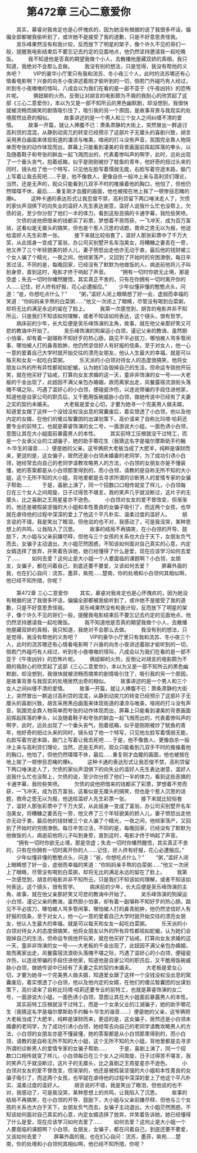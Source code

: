 # 　　第472章 三心二意爱你
　　其实，慕睿对我肯定也是心怀愧疚的，因为她没有根据的说了我很多坏话，偏偏全部都被我偷听到了，或许她不是接受了我的道歉，只是不好意思责怪我。
　　吴乐峰果然没有和我计较，反而放下了明星的架子，像个许久不见的哥们一般，提醒我电影结束后不要忘记去约定的见面地点，他仍然坚持邀请我一起吃晚饭。
　　我不知道他是否真的期望我做个小人，去散播他屋藏双娇的真相，我只知道，我绝对不会那么去做。
　　我没有别的想法，只是觉得，我没有帮他的义务吧？
　　VIP的豪华小厅里只有我和流苏、冬小夜三个人，此时的流苏哪还有心情看电影啊？兴奋的向冬小夜讲述着刚才偷听到的一切，倘若门外碰巧有人经过，听到冬小夜嗷嗷的怪叫，八成会以为我们在看的是一部不亚于《午夜凶铃》的恐怖片呢。
　　俩妞聊的火热，反倒让对胡言的电影颇为不屑的我耐心的欣赏起了这部《三心二意爱你》，本以为又是一部不知所云的黑色幽默剧，却没想到，我很快就被流畅而搞笑的剧情吸引住了，吸引我的另一个原因，是故事背景与我现实的处境居然出奇的相似。
　　故事讲述的是一个男人和三个女人之间纠缠不清的爱情。
　　故事一开篇，就让人捧腹不已：萧条肃静的大街上，突然冒出一群追讨高利贷的混混，从静到动突兀的转变已经预示了这部片子无厘头的喜剧兴致，胡言采用黑白画面来体现街道的凄凉与唯美，喧闹的打斗没有声音，氛围完全靠人物简单而夸张的动作体现而出，屏幕上只能看到凄美的背景画面前挥起挥落的拳头，以及随着鞋子和夸张的鲜血一起飞溅而出的，代表着惨叫声的啊字，此时，远处出现了一个垂头丧气，抱着纸箱，似乎是刚刚被炒了鱿鱼的青年，他好奇的扭过头来的同时，镜头给了他一个特写，只见他左脸写着懦弱无能，右脸写着穷途末路，脑门上写着让我去死吧……于是，他不像救人，更像自杀一般冲上来与高利贷们理论，当然，还是无声的，观众只能看到几双手不时的推搡着他的胸口，他怕了，但他仍然喋喋不休，最后……重复刚才血腥的画面，他也被按在地上挨了一顿惨目忍睹的爆k。
　　这种卡通的表达形式让我忍俊不禁，高利贷留下两口唾沫走人了，欠债的家伙声泪俱下的向失业的滥好人先生表达谢意，滥好人说我什么忙也没帮上，欠债的说，至少你分担了他们一半的体力，看到这些恶搞的卡通字幕，我险些笑喷。
　　欠债的说他把借来的钱都买了彩票，梦想着不劳而获，一飞冲天，成为百万富翁，这看似是无厘头的搞笑，但也是个惹人沉思的话题，救命之恩无以为报，他送给滥好人先生彩票一张。
　　接下来就比较俗套了，滥好人那张彩票中了千万大奖，从此摇身一变成了富翁，办公司买别墅开名车泡美女，将糟糠之妻丢在一旁，他又养了三个年轻貌美的娇人儿，妻子愤怒出走他亦无动于衷，最后他的钱财被三个女人骗了个精光，一夜之间，他倾家荡产，又回到了开始时的穷困潦倒，每日辛苦过活，不同的是，每晚回家，已经没有了默默为他做饭的人，病逝前他将儿子叫到身旁，直到这时，电影才终于响起了声音。
　　“拥有一切时你欲无止境，那是空虚；失去一切时你幡然醒悟，其实真正不舍的，只有在你拥有一切时离开你的人……记住，好人终有好报，花心必遭报应。”
　　少年似懂非懂的憨憨点头，问道：“爸，你想吃点什么？”
　　“粥，”滥好人闭上眼睛想了好一会，虚弱而幸福的笑道：“你妈妈亲手熬的白菜粥……”他又一次闭上了眼睛，尽管没有喝到白菜粥，却将无比的满足永远的留在了脸上。
　　我第一次感觉到，胡言的电影并非不知所云，只是我们不知该如何理解，或者不知该如何表达，这个镜头，很有哲学。
　　病床前的少年，长大后便是吴乐峰饰演的主角，故事，就在他父亲那好笑又可悲的教诲中开始了。
　　吴乐峰饰演的狗屎运小白领，谨记父亲的教诲，虽然胆小怕事，却有着一副堪称不知好歹的热心肠，路见不平必拔刀，哪怕被人骂多管闲事，哪怕被人打的鼻青脸肿，他仍然坚信好人有好报的信条，至于对女人，他一心一意的爱着自己大学时就开始交往的漂亮女朋友，他认人生最大的幸福，就是可以每天和女友一起吃白菜粥。
　　乐天派的小白领对待女人的态度很搞笑，他将女朋友以外的所有异性都视如蛇蝎，认为她们会毁掉自己的生活，但命运专挑他开玩笑，就在他买好了钻戒，打算向女友求婚的这一天，童非非饰演的女一号——大老板的千金出现了，此妞因不满父亲包办婚姻，故而离家出走，风餐露宿流浪街头落魄不堪之际，巧遇了滥好心的小白领，便碰瓷诈伤，以连讹带骗的手段住进他家，知道他是自家公司的职员后，又干脆用饭碗威胁小白领，做她传说中已经有了夫妻之实的契约未婚夫。
　　大老板是爱女心切，才要为她寻一个完美男人做夫婿，知道爱女跟了这样一个没钱没权没出息的窝囊废后，着实恨透了小白领，他以及他内定的女婿，在他们的傻瓜智囊团的出谋划策下，高价请来了自称比玛塔·哈莉还要专业的前特工，也就是慕睿饰演的女二号，一面游说大小姐，一面色诱小白领，意图让其在大小姐面前暴露男人的本性。
　　其实前特工压根就没干过特工，而是一个女承父业的江湖骗子，她的助手嚼花生（我猜这名字是福尔摩斯助手约翰·h·华生的谐音……）便是她的父亲，这爷俩把大老板当成了大肥羊，纯粹是谋财而来，更逗的是，这女骗子，居然还是小白领未婚妻的老同学，为了成功引诱小白领，她经常去向自己的老同学请教攻略男人的方法，小白领的女朋友亦是不懂装懂，她的答案都是从小白领那里得到的，而小白领，请教的是自称无所不知的大小姐，这个无所不知的大小姐，背地里都是去寻求所谓的诊断男人的爱情专家的女骗子帮助……
　　于是，喜剧上演了，同一个招数口口相传就变了样儿，小白领每日在三个女人之间周旋，日子过得苦不堪言，我的笑声几乎就没断过，这片子的无厘头，比之喜剧之王周星星亦不逊色。
　　小白领对女友的爱不曾改变，但渐渐的，他还是被假装坚强的大小姐和本性善良的女骗子吸引了，而这两个女孩，也早就在虐待他的过程中深深的爱上了他这个平凡朴实、温柔过度的滥好人。
　　胡言说的不错，我是笑出了眼泪，但他说的也不对，我感动了，可是我没哭，某种思想上的共鸣，让我陷入了沉思。
　　故事的结局不再搞笑，在小白领的开导、鼓励下，大小姐与父亲前嫌尽释，但他与三个女孩的关系也大白于天下，女朋友负气而去，女骗子主动退出，大小姐茫然困惑，不知该如何面对自己真实的心意，内定女婿选择了放弃，并笑着告诉她，她已经懂得了什么是爱，现在应该学习如何去爱了……
　　如何去爱？这何止是大小姐一个人要面临的课题啊？小白领，女朋友，女骗子，都在问着自己，到底还要不要爱，又该如何去爱？
　　屏幕外面的我，也在扪心自问：流苏，墨菲，紫苑……楚南，你的处境和小白领何其相似啊，他已经不知所措，你呢？

　　第472章 三心二意爱你
　　其实，慕睿对我肯定也是心怀愧疚的，因为她没有根据的说了我很多坏话，偏偏全部都被我偷听到了，或许她不是接受了我的道歉，只是不好意思责怪我。
　　吴乐峰果然没有和我计较，反而放下了明星的架子，像个许久不见的哥们一般，提醒我电影结束后不要忘记去约定的见面地点，他仍然坚持邀请我一起吃晚饭。
　　我不知道他是否真的期望我做个小人，去散播他屋藏双娇的真相，我只知道，我绝对不会那么去做。
　　我没有别的想法，只是觉得，我没有帮他的义务吧？
　　VIP的豪华小厅里只有我和流苏、冬小夜三个人，此时的流苏哪还有心情看电影啊？兴奋的向冬小夜讲述着刚才偷听到的一切，倘若门外碰巧有人经过，听到冬小夜嗷嗷的怪叫，八成会以为我们在看的是一部不亚于《午夜凶铃》的恐怖片呢。
　　俩妞聊的火热，反倒让对胡言的电影颇为不屑的我耐心的欣赏起了这部《三心二意爱你》，本以为又是一部不知所云的黑色幽默剧，却没想到，我很快就被流畅而搞笑的剧情吸引住了，吸引我的另一个原因，是故事背景与我现实的处境居然出奇的相似。
　　故事讲述的是一个男人和三个女人之间纠缠不清的爱情。
　　故事一开篇，就让人捧腹不已：萧条肃静的大街上，突然冒出一群追讨高利贷的混混，从静到动突兀的转变已经预示了这部片子无厘头的喜剧兴致，胡言采用黑白画面来体现街道的凄凉与唯美，喧闹的打斗没有声音，氛围完全靠人物简单而夸张的动作体现而出，屏幕上只能看到凄美的背景画面前挥起挥落的拳头，以及随着鞋子和夸张的鲜血一起飞溅而出的，代表着惨叫声的啊字，此时，远处出现了一个垂头丧气，抱着纸箱，似乎是刚刚被炒了鱿鱼的青年，他好奇的扭过头来的同时，镜头给了他一个特写，只见他左脸写着懦弱无能，右脸写着穷途末路，脑门上写着让我去死吧……于是，他不像救人，更像自杀一般冲上来与高利贷们理论，当然，还是无声的，观众只能看到几双手不时的推搡着他的胸口，他怕了，但他仍然喋喋不休，最后……重复刚才血腥的画面，他也被按在地上挨了一顿惨目忍睹的爆k。
　　这种卡通的表达形式让我忍俊不禁，高利贷留下两口唾沫走人了，欠债的家伙声泪俱下的向失业的滥好人先生表达谢意，滥好人说我什么忙也没帮上，欠债的说，至少你分担了他们一半的体力，看到这些恶搞的卡通字幕，我险些笑喷。
　　欠债的说他把借来的钱都买了彩票，梦想着不劳而获，一飞冲天，成为百万富翁，这看似是无厘头的搞笑，但也是个惹人沉思的话题，救命之恩无以为报，他送给滥好人先生彩票一张。
　　接下来就比较俗套了，滥好人那张彩票中了千万大奖，从此摇身一变成了富翁，办公司买别墅开名车泡美女，将糟糠之妻丢在一旁，他又养了三个年轻貌美的娇人儿，妻子愤怒出走他亦无动于衷，最后他的钱财被三个女人骗了个精光，一夜之间，他倾家荡产，又回到了开始时的穷困潦倒，每日辛苦过活，不同的是，每晚回家，已经没有了默默为他做饭的人，病逝前他将儿子叫到身旁，直到这时，电影才终于响起了声音。
　　“拥有一切时你欲无止境，那是空虚；失去一切时你幡然醒悟，其实真正不舍的，只有在你拥有一切时离开你的人……记住，好人终有好报，花心必遭报应。”
　　少年似懂非懂的憨憨点头，问道：“爸，你想吃点什么？”
　　“粥，”滥好人闭上眼睛想了好一会，虚弱而幸福的笑道：“你妈妈亲手熬的白菜粥……”他又一次闭上了眼睛，尽管没有喝到白菜粥，却将无比的满足永远的留在了脸上。
　　我第一次感觉到，胡言的电影并非不知所云，只是我们不知该如何理解，或者不知该如何表达，这个镜头，很有哲学。
　　病床前的少年，长大后便是吴乐峰饰演的主角，故事，就在他父亲那好笑又可悲的教诲中开始了。
　　吴乐峰饰演的狗屎运小白领，谨记父亲的教诲，虽然胆小怕事，却有着一副堪称不知好歹的热心肠，路见不平必拔刀，哪怕被人骂多管闲事，哪怕被人打的鼻青脸肿，他仍然坚信好人有好报的信条，至于对女人，他一心一意的爱着自己大学时就开始交往的漂亮女朋友，他认人生最大的幸福，就是可以每天和女友一起吃白菜粥。
　　乐天派的小白领对待女人的态度很搞笑，他将女朋友以外的所有异性都视如蛇蝎，认为她们会毁掉自己的生活，但命运专挑他开玩笑，就在他买好了钻戒，打算向女友求婚的这一天，童非非饰演的女一号——大老板的千金出现了，此妞因不满父亲包办婚姻，故而离家出走，风餐露宿流浪街头落魄不堪之际，巧遇了滥好心的小白领，便碰瓷诈伤，以连讹带骗的手段住进他家，知道他是自家公司的职员后，又干脆用饭碗威胁小白领，做她传说中已经有了夫妻之实的契约未婚夫。
　　大老板是爱女心切，才要为她寻一个完美男人做夫婿，知道爱女跟了这样一个没钱没权没出息的窝囊废后，着实恨透了小白领，他以及他内定的女婿，在他们的傻瓜智囊团的出谋划策下，高价请来了自称比玛塔·哈莉还要专业的前特工，也就是慕睿饰演的女二号，一面游说大小姐，一面色诱小白领，意图让其在大小姐面前暴露男人的本性。
　　其实前特工压根就没干过特工，而是一个女承父业的江湖骗子，她的助手嚼花生（我猜这名字是福尔摩斯助手约翰·h·华生的谐音……）便是她的父亲，这爷俩把大老板当成了大肥羊，纯粹是谋财而来，更逗的是，这女骗子，居然还是小白领未婚妻的老同学，为了成功引诱小白领，她经常去向自己的老同学请教攻略男人的方法，小白领的女朋友亦是不懂装懂，她的答案都是从小白领那里得到的，而小白领，请教的是自称无所不知的大小姐，这个无所不知的大小姐，背地里都是去寻求所谓的诊断男人的爱情专家的女骗子帮助……
　　于是，喜剧上演了，同一个招数口口相传就变了样儿，小白领每日在三个女人之间周旋，日子过得苦不堪言，我的笑声几乎就没断过，这片子的无厘头，比之喜剧之王周星星亦不逊色。
　　小白领对女友的爱不曾改变，但渐渐的，他还是被假装坚强的大小姐和本性善良的女骗子吸引了，而这两个女孩，也早就在虐待他的过程中深深的爱上了他这个平凡朴实、温柔过度的滥好人。
　　胡言说的不错，我是笑出了眼泪，但他说的也不对，我感动了，可是我没哭，某种思想上的共鸣，让我陷入了沉思。
　　故事的结局不再搞笑，在小白领的开导、鼓励下，大小姐与父亲前嫌尽释，但他与三个女孩的关系也大白于天下，女朋友负气而去，女骗子主动退出，大小姐茫然困惑，不知该如何面对自己真实的心意，内定女婿选择了放弃，并笑着告诉她，她已经懂得了什么是爱，现在应该学习如何去爱了……
　　如何去爱？这何止是大小姐一个人要面临的课题啊？小白领，女朋友，女骗子，都在问着自己，到底还要不要爱，又该如何去爱？
　　屏幕外面的我，也在扪心自问：流苏，墨菲，紫苑……楚南，你的处境和小白领何其相似啊，他已经不知所措，你呢？
